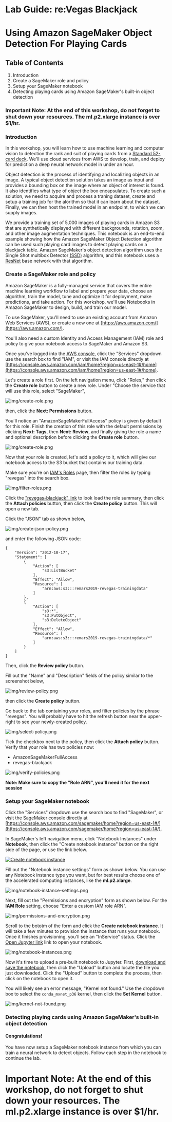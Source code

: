# Lab Guide: re:Vegas Blackjack 

# Using Amazon SageMaker Object Detection For Playing Cards

## Table of Contents

1. Introduction
2. Create a SageMaker role and policy
3. Setup your SageMaker notebook
4. Detecting playing cards using Amazon SageMaker's built-in object detection

### Important Note: At the end of this workshop, do not forget to shut down your resources. The ml.p2.xlarge instance is over $1/hr.


### Introduction

In this workshop, you will learn how to use machine learning and computer vision to detection the rank and suit of playing cards from a [Standard 52-card deck](https://en.wikipedia.org/wiki/Standard_52-card_deck). We'll use cloud services from AWS to develop, train, and deploy for prediction a deep neural network model in under an hour.

Object detection is the process of identifying and localizing objects in an image. A typical object detection solution takes an image as input and provides a bounding box on the image where an object of interest is found. It also identifies what type of object the box encapsulates. To create such a solution, we need to acquire and process a traning dataset, create and setup a training job for the alorithm so that it can learn about the dataset. Finally, we can then host the trained model in an endpoint, to which we can supply images.

We provide a training set of 5,000 images of playing cards in Amazon S3 that are synthetically displayed with different backgrounds, rotation, zoom, and other image augmentation techniques. This notebook is an end-to-end example showing how the Amazon SageMaker Object Detection algorithm can be used such playing card images to detect playing cards on a blackjack table. Amazon SageMaker's object detection algorithm uses the Single Shot multibox Detector [(SSD)](https://arxiv.org/abs/1512.02325) algorithm, and this notebook uses a [ResNet](https://arxiv.org/pdf/1603.05027.pdf) base network with that algorithm.

### Create a SageMaker role and policy

Amazon SageMaker is a fully-managed service that covers the entire machine learning workflow to label and prepare your data, choose an algorithm, train the model, tune and optimize it for deployment, make predictions, and take action. For this workshop, we'll use Notebooks in Amazon SageMaker to design, build, and train our model.

To use SageMaker, you'll need to use an existing account from Amazon Web Services (AWS), or create a new one at [https://aws.amazon.com/](https://aws.amazon.com/).

You'll also need a custom Identity and Access Management (IAM) role and policy to give your notebook access to SageMaker and Amazon S3. 

Once you've logged into the [AWS console](https://console.aws.amazon.com/), click the "Services" dropdown use the search box to find "IAM", 
or visit the IAM console directly at [https://console.aws.amazon.com/iam/home?region=us-east-1#/home](https://console.aws.amazon.com/iam/home?region=us-east-1#/home). 

Let's create a role first. On the left navigation menu, click "Roles," then click the **Create role** button to create a new role. Under "Choose the service that will use this role, select "SageMaker",

![img/create-role.png](img/create-role.png)

then, click the **Next: Permissions** button.

You'll notice an "AmazonSageMakerFullAccess" policy is given by default for this role. Finish the creation of this role with the default permissions by clicking **Next: Tags**, then **Next: Review**, and finally giving the role a name and optional description before clicking the **Create role** button.

![img/create-role.png](img/review-role.png)

Now that your role is created, let's add a policy to it, which will give our notebook access to the S3 bucket that contains our training data. 

Make sure you're on [IAM's Roles](https://console.aws.amazon.com/iam/home?region=us-east-1#/roles) page, then filter the roles by typing "revegas" into the search box. 

![img/filter-roles.png](img/filter-roles.png)

Click the ["revegas-blackjack" link](https://console.aws.amazon.com/iam/home?region=us-east-1#/roles/revegas-blackjack) to look load the role summary, then click the **Attach policies** button, then click the **Create policy** button. This will open a new tab.

Click the "JSON" tab as shown below, 

![img/create-json-policy.png](img/create-json-policy.png)

and enter the following JSON code:

    {
        "Version": "2012-10-17",
        "Statement": [
            {
                "Action": [
                    "s3:ListBucket"
                ],
                "Effect": "Allow",
                "Resource": [
                    "arn:aws:s3:::remars2019-revegas-trainingdata"
                ]
            },
            {
                "Action": [
                    "s3:*",
                    "s3:PutObject",
                    "s3:DeleteObject"
                ],
                "Effect": "Allow",
                "Resource": [
                    "arn:aws:s3:::remars2019-revegas-trainingdata/*"
                ]
            }
        ]
    }

Then, click the **Review policy** button.

Fill out the "Name" and "Description" fields of the policy similar to the screenshot below,

![img/review-policy.png](img/review-policy.png)

then click the **Create policy** button.

Go back to the tab containing your roles, and filter policies by the phrase "revegas". You will probably have to hit the refresh button near the upper-right to see your newly-created policy.

![img/select-policy.png](img/select-policy.png)

Tick the checkbox next to the policy, then click the **Attach policy** button. Verify that your role has two policies now:

* AmazonSageMakerFullAccess
* revegas-blackjack

![img/verify-policies.png](img/verify-policies.png)

**Note: Make sure to copy the "Role ARN", you'll need it for the next session**

### Setup your SageMaker notebook

Click the "Services" dropdown use the search box to find "SageMaker", or visit the SageMaker console directly at [https://console.aws.amazon.com/sagemaker/home?region=us-east-1#/](https://console.aws.amazon.com/sagemaker/home?region=us-east-1#/). 

In SageMaker's left navigation menu, click "Notebook Instances" under **Notebook**, then click the "Create notebook instance" button on the right side of the page, or use the link below.

[![Create notebook instance](img/create-notebook-instance.png)](https://console.aws.amazon.com/sagemaker/home?region=us-east-1#/notebook-instances/create)

Fill out the "Notebook instance settings" form as shown below. You can use any Notebook instance type you want, but for best results choose one of the accelerated computing instances, like the __ml.p2.xlarge__. 

![img/notebook-instance-settings.png](img/notebook-instance-settings.png)

Next, fill out the "Permissions and encryption" form as shown below. For the **IAM Role** setting, choose "Enter a custom IAM role ARN".

![img/permissions-and-encryption.png](img/permissions-and-encryption.png)

Scroll to the bototm of the form and click the **Create notebook instance**. It will take a few minutes to provision the instance that runs your notebook. Once it finishes provisioning, you'll see an "InService" status. Click the [Open Jupyter link](https://console.aws.amazon.com/sagemaker/home?region=us-east-1#/notebook-instances/openNotebook/revegas-blackjack?view=classic) link to open your notebook.

![img/notebook-instances.png](img/notebook-instances.png)

Now it's time to upload a pre-built notebook to Jupyter. First, [download and save the notebook](https://s3.amazonaws.com/remars2019-revegas-trainingdata/Detecting+Playing+Cards+Using+Amazon+SageMaker+Built-In+Object+Detection.ipynb), then click the "Upload" button and locate the file you just downloaded. Click the "Upload" button to complete the process, then click on the notebook to open it.

You will likely see an error message, "Kernel not found." Use the dropdown box to select the `conda_mxnet_p36` kernel, then click the **Set Kernel** button.

![img/kernel-not-found.png](img/kernel-not-found.png)

### Detecting playing cards using Amazon SageMaker's built-in object detection

#### Congratulations!

You have now setup a SageMaker notebook instance from which you can train a neural network to detect objects. Follow each step in the notebook to continue the lab.

# Important Note: At the end of this workshop, do not forget to shut down your resources. The ml.p2.xlarge instance is over $1/hr.





